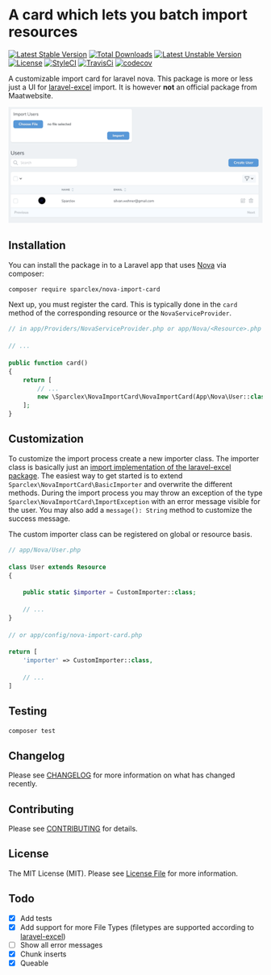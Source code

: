 # A card which lets you batch import resources

[![Latest Stable Version](https://poser.pugx.org/sparclex/nova-import-card/v/stable)](https://packagist.org/packages/sparclex/nova-import-card)
[![Total Downloads](https://poser.pugx.org/sparclex/nova-import-card/downloads)](https://packagist.org/packages/sparclex/nova-import-card)
[![Latest Unstable Version](https://poser.pugx.org/sparclex/nova-import-card/v/unstable)](https://packagist.org/packages/sparclex/nova-import-card)
[![License](https://poser.pugx.org/sparclex/nova-import-card/license)](https://packagist.org/packages/sparclex/nova-import-card)
[![StyleCI](https://github.styleci.io/repos/149668592/shield?branch=master)](https://github.styleci.io/repos/149668592)
[![TravisCi](https://travis-ci.org/Sparclex/nova-import-card.svg?branch=master)](https://travis-ci.org/Sparclex/nova-import-card)
[![codecov](https://codecov.io/gh/Sparclex/nova-import-card/branch/master/graph/badge.svg)](https://codecov.io/gh/Sparclex/nova-import-card)


A customizable import card for laravel nova. This package is more or less just a UI for [laravel-excel](https://laravel-excel.maatwebsite.nl) import. It is however **not** an official package from Maatwebsite.

![Nova Import Card Screenshot](https://raw.githubusercontent.com/sparclex/screenshots/master/nova-import-card-resource-index.png)
## Installation

You can install the package in to a Laravel app that uses [Nova](https://nova.laravel.com) via composer:

```bash
composer require sparclex/nova-import-card
```

Next up, you must register the card. This is typically done in the `card` method of the corresponding resource or the 
`NovaServiceProvider`.

```php
// in app/Providers/NovaServiceProvider.php or app/Nova/<Resource>.php

// ...

public function card()
{
    return [
        // ...
        new \Sparclex\NovaImportCard\NovaImportCard(App\Nova\User::class),
    ];
}
```

## Customization 

To customize the import process create a new importer class. The importer class is basically just an [import implementation of the laravel-excel package](https://laravel-excel.maatwebsite.nl/3.1/imports/). The easiest way to get started is to extend `Sparclex\NovaImportCard\BasicImporter` and overwrite the different methods. During the import process you may throw an exception of the type `Sparclex\NovaImportCard\ImportException` with an error message visible for the user. You may also add a `message(): String` method to customize the success message. 


The custom importer class can be registered on global or resource basis.

```php
// app/Nova/User.php

class User extends Resource
{

    public static $importer = CustomImporter::class;
    
    // ...
}

// or app/config/nova-import-card.php

return [
    'importer' => CustomImporter::class,
    
    // ...
]
```

## Testing

``` bash
composer test
```

## Changelog

Please see [CHANGELOG](CHANGELOG.md) for more information on what has changed recently.

## Contributing

Please see [CONTRIBUTING](CONTRIBUTING.md) for details.

## License

The MIT License (MIT). Please see [License File](LICENSE.md) for more information.

## Todo
- [x] Add tests
- [x] Add support for more File Types (filetypes are supported according to [laravel-excel](https://laravel-excel.maatwebsite.nl))
- [ ] Show all error messages
- [x] Chunk inserts
- [x] Queable
